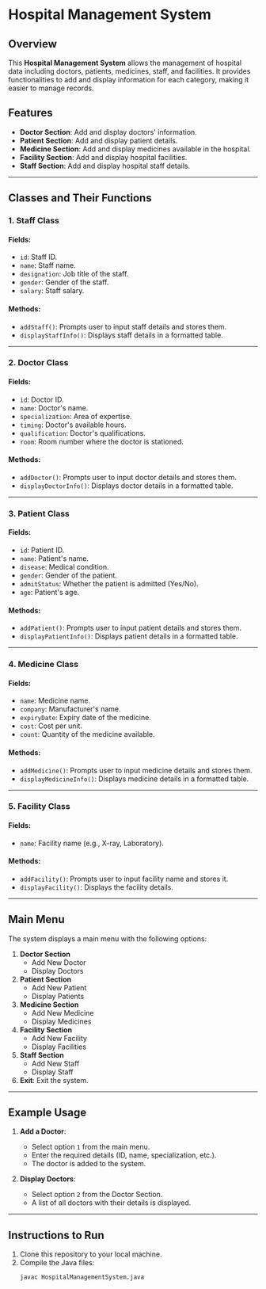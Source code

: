 # Hospital Management System

## Overview

This **Hospital Management System** allows the management of hospital data including doctors, patients, medicines, staff, and facilities. It provides functionalities to add and display information for each category, making it easier to manage records.

## Features

- **Doctor Section**: Add and display doctors' information.
- **Patient Section**: Add and display patient details.
- **Medicine Section**: Add and display medicines available in the hospital.
- **Facility Section**: Add and display hospital facilities.
- **Staff Section**: Add and display hospital staff details.

---

## Classes and Their Functions

### 1. **Staff Class**

#### Fields:
- `id`: Staff ID.
- `name`: Staff name.
- `designation`: Job title of the staff.
- `gender`: Gender of the staff.
- `salary`: Staff salary.

#### Methods:
- `addStaff()`: Prompts user to input staff details and stores them.
- `displayStaffInfo()`: Displays staff details in a formatted table.

---

### 2. **Doctor Class**

#### Fields:
- `id`: Doctor ID.
- `name`: Doctor's name.
- `specialization`: Area of expertise.
- `timing`: Doctor's available hours.
- `qualification`: Doctor's qualifications.
- `room`: Room number where the doctor is stationed.

#### Methods:
- `addDoctor()`: Prompts user to input doctor details and stores them.
- `displayDoctorInfo()`: Displays doctor details in a formatted table.

---

### 3. **Patient Class**

#### Fields:
- `id`: Patient ID.
- `name`: Patient's name.
- `disease`: Medical condition.
- `gender`: Gender of the patient.
- `admitStatus`: Whether the patient is admitted (Yes/No).
- `age`: Patient's age.

#### Methods:
- `addPatient()`: Prompts user to input patient details and stores them.
- `displayPatientInfo()`: Displays patient details in a formatted table.

---

### 4. **Medicine Class**

#### Fields:
- `name`: Medicine name.
- `company`: Manufacturer's name.
- `expiryDate`: Expiry date of the medicine.
- `cost`: Cost per unit.
- `count`: Quantity of the medicine available.

#### Methods:
- `addMedicine()`: Prompts user to input medicine details and stores them.
- `displayMedicineInfo()`: Displays medicine details in a formatted table.

---

### 5. **Facility Class**

#### Fields:
- `name`: Facility name (e.g., X-ray, Laboratory).

#### Methods:
- `addFacility()`: Prompts user to input facility name and stores it.
- `displayFacility()`: Displays the facility details.

---

## Main Menu

The system displays a main menu with the following options:

1. **Doctor Section**
   - Add New Doctor
   - Display Doctors
2. **Patient Section**
   - Add New Patient
   - Display Patients
3. **Medicine Section**
   - Add New Medicine
   - Display Medicines
4. **Facility Section**
   - Add New Facility
   - Display Facilities
5. **Staff Section**
   - Add New Staff
   - Display Staff
6. **Exit**: Exit the system.

---

## Example Usage

1. **Add a Doctor**:
   - Select option `1` from the main menu.
   - Enter the required details (ID, name, specialization, etc.).
   - The doctor is added to the system.
   
2. **Display Doctors**:
   - Select option `2` from the Doctor Section.
   - A list of all doctors with their details is displayed.

---

## Instructions to Run

1. Clone this repository to your local machine.
2. Compile the Java files:
   ```bash
   javac HospitalManagementSystem.java
